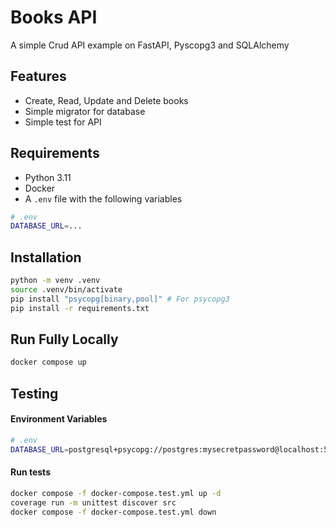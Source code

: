 # Books API

A simple Crud API example on FastAPI, Pyscopg3 and SQLAlchemy

## Features

- Create, Read, Update and Delete books
- Simple migrator for database
- Simple test for API

## Requirements

- Python 3.11
- Docker
- A `.env` file with the following variables

```sh
# .env
DATABASE_URL=...
```

## Installation

```sh
python -m venv .venv
source .venv/bin/activate
pip install "psycopg[binary,pool]" # For psycopg3
pip install -r requirements.txt
```

## Run Fully Locally

```sh
docker compose up
```

## Testing

#### Environment Variables

```sh
# .env
DATABASE_URL=postgresql+psycopg://postgres:mysecretpassword@localhost:5432/postgres
```

#### Run tests

```sh
docker compose -f docker-compose.test.yml up -d
coverage run -m unittest discover src
docker compose -f docker-compose.test.yml down
```

